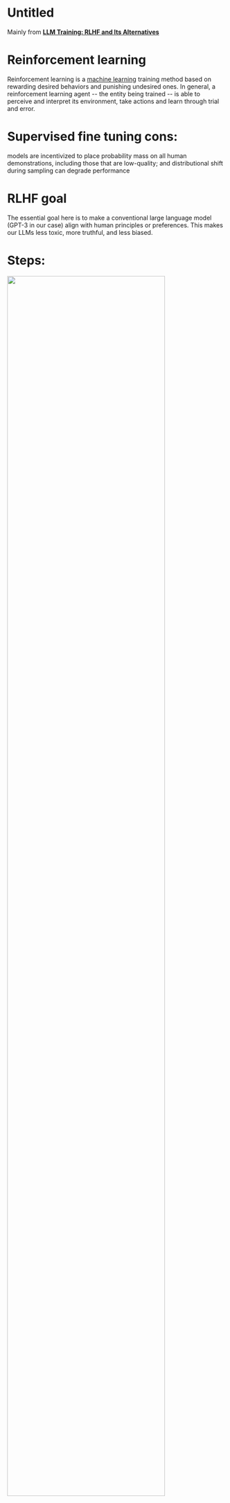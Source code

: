 # Untitled

Mainly from **[LLM Training: RLHF and Its Alternatives](https://magazine.sebastianraschka.com/p/llm-training-rlhf-and-its-alternatives?utm_source=profile&utm_medium=reader2)**

# Reinforcement learning

Reinforcement learning is a [machine learning](https://www.techtarget.com/searchenterpriseai/definition/machine-learning-ML) training method based on rewarding desired behaviors and punishing undesired ones. In general, a reinforcement learning agent -- the entity being trained -- is able to perceive and interpret its environment, take actions and learn through trial and error.

# Supervised fine tuning cons:

models are incentivized to place probability mass on all human demonstrations, including those that are low-quality; and distributional shift during sampling can degrade performance

# RLHF goal

The essential goal here is to make a conventional large language model (GPT-3 in our case) align with human principles or preferences. This makes our LLMs less toxic, more truthful, and less biased.

# Steps:

<p float="left">
  <img src="https://lh7-us.googleusercontent.com/l1jDFQpeR6iJ6_iPvxW7Nu12R_GxXZJxaEhJr-P1zavdGdRIroMWfCzz6OwAgzhaUXPLk6TAeohXamraHcEDsrEUEgIE0HF_hYdmU1I4MW6GcgoSaf0rhUDMSNbrZciBaUZhv6Ub3-Pg_AgJkHfO7Q" width="85%" />
</p>


1. Pretraining a language model (LM),
    1. fine tune with preference data set or supervised learning
    2. supervised fine tuning uses a smaller dataset
2. gathering data and training a reward model, and
    1. These LMs for reward modeling can be both another fine-tuned LM or a LM trained from scratch on the preference data.
        1. fine-tuned LM’s output layer (the next-token classification layer) is substituted with a regression layer, which features a single output node.
    2. sample a set of prompts from a predefined dataset
    3. pass through the initial language model to generate new text.
    4. for each prompt, we generate four to nine responses from the finetuned LLM created in the prior step. An individual then ranks these responses based on their preference.
    5. Human annotators are used to rank the generated text outputs from the LM
        1. There are multiple methods for ranking the text. One method that has been successful is to have users compare generated text from two language models conditioned on the same prompt. By comparing model outputs in head-to-head matchups, an **[Elo](https://en.wikipedia.org/wiki/Elo_rating_system)** system can be used to generate a ranking of the models and outputs relative to each-other. These different methods of ranking are normalized into a scalar reward signal for training.
    6. An interesting artifact of this process is that the successful RLHF systems to date have used reward language models with varying sizes relative to the text generation (e.g. OpenAI 175B LM, 6B reward model, Anthropic used LM and reward models from 10B to 52B, DeepMind uses 70B Chinchilla models for both LM and reward).
    7. An intuition would be that these preference models need to have similar capacity to understand the text given to them as a model would need in order to generate said text.
3. fine-tuning the LM with reinforcement learning.
    1. fine-tuning some or all of the parameters of a **copy of the initial LM** with a policy-gradient RL algorithm, Proximal Policy Optimization (PPO)
    2. Some parameters of the LM are frozen

# InstructGPT stats

- Pretrain: 100B - 5T tokens
- Supervised Finetuning: 1k - 50k instruction response pairs
- RLHF > 50k examples

# RLHF in Llama 2

<p float="left">
  <img src="https://lh7-us.googleusercontent.com/BYu0JyjAr-jw3N2Xlkr86fPK9yNV0bcLFupruYvNtmfvnQ2vsO5iqVTV0hzq5DooCemlf-qTI-yGfilE9C7DD6UBx0h6vU5WQTMy9GOPZF_aYAMC0gmKScP6mLy6DZoJ5Db_OLVfeK9b0BU-jxNRyg" width="85%" />
</p>


- 2 reward model
    - Helpfulness
    - Harmlessness
- Different human ranking method
    - InstructGPT ask human labelers to rank 4 responses at a time
    - LLama 2 only presents 2 responses for ranking but an additional "margin" label (ranging from "significantly better" to "negligibly better") is gathered
- Different ranking loss function to train reward model
    - InstructGPT loss
        
<p float="left">
  <img src="https://lh7-us.googleusercontent.com/qc7-9VVAho-zLwhcKkK921U-MGYfv4WSKb1CpZgsWN06OLUwu09ZzTWL5gWb7LZkR4rjjXU9iyANvwg_unOAjwTDcrBV7yEq7PxXQ0LiMTR9DfL3CsG-ADhsvOs0dMffXeAAQy-sadQhHzL4T5x9ew" width="85%" />
</p>

        
    - Llama2 loss
        
<p float="left">
  <img src="https://lh7-us.googleusercontent.com/sJ-hH4JRP2Vj74McEfHVK2c-gyOULFtHmUXgRVF_rxlOaoMJCIUb9TEvT9RNKCCW2WwdXJqxaLOgsS7Sa6rZkIk4mwE69W6y8yPFQkU0y0PrMxvYNV5KEsFTB4APJjsdWvWp62IdbzIo0kux65JNkA" width="85%" />
</p>


        
    - Llama 2 added the the margin “m(r)” as a discrete function of the preference rating as follows:
    - returning a higher margin via “m(r)” will make the difference between the reward of the preferred and rejected responses smaller, resulting in a larger loss, which in turn results in larger gradients, and consequently model changes, during the policy gradient update.
- 2 RLHF stages
    - Rejection sampling
        - K outputs are drawn, and the one with the highest reward is chosen for the gradient update during the optimization step
    - PPO stage

# Proximal Policy Optimization Algorithms

<p float="left">
  <img src="https://lh7-us.googleusercontent.com/wX_XXniLq33c8SuNDngLK30cf9bQXYKuIKkhcTmJJrTLoA6Yu4Wd0V3GJ9qx-QHNWrsFYgrCrVC_3ccpEixOU06-4fJ85ZnzjLS2mnbT6edrcoN-xUYoVYJ6om23FzH95hL_ErbozPICCu8tt7dySw" width="85%" />
</p>

<p float="left">
  <img src="https://lh7-us.googleusercontent.com/Szr2DVOe-LgEkeAuOWNlgdA1a4WByBrNjtMc8peBowZV7SwjJl2RMcmeI-pkIwzuNpwo_oCB4_2xjUASuXBp-C1JZBnphXP8ioyBggF2d78_Ie3AyMPl8roha29WKkmB5RATFm24t6WRbVHNKCDVVw" width="85%" />
</p>


1. Given a prompt, *x*, from the dataset, the text *y* is generated by the current iteration of the fine-tuned policy.
2. Concatenated with the original prompt, that text is passed to the preference model, which returns a scalar notion of “preferability”, *rθ*.
3. In addition, per-token probability distributions from the RL policy are compared to the ones from the initial model to compute a penalty on the difference between them.
    1. In multiple papers from OpenAI, Anthropic, and DeepMind, this penalty has been designed as a scaled version of the Kullback–Leibler **[(KL) divergence](https://en.wikipedia.org/wiki/Kullback%E2%80%93Leibler_divergence)** between these sequences of distributions over tokens, Rkl.
    2. The KL divergence term penalizes the RL policy from moving substantially away from the initial pretrained model with each training batch, which can be useful to make sure the model outputs reasonably coherent text snippets.
    3. Without this penalty the optimization can start to generate text that is gibberish but fools the reward model to give a high reward.
    4. In practice, the KL divergence is approximated via sampling from both distributions (explained by John Schulman **[here](http://joschu.net/blog/kl-approx.html)**). The final reward sent to the RL update rule is *r*=*rθ*−*λ*Rkl.
        1. This KL term serves two purposes. First, it acts as an entropy bonus, encouraging the policy to explore and deterring it from collapsing to a single mode.
        2. Second, it ensures the policy doesn’t learn to produce outputs that are too different from those that the reward model has seen during training.
4. the **update rule** is the parameter update from PPO that maximizes the reward metrics in the current batch of data (PPO is on-policy, which means the parameters are only updated with the current batch of prompt-generation pairs). PPO is a trust region optimization algorithm that uses constraints on the gradient to ensure the update step does not destabilize the learning process.

## Results for RLHF with PPO:

- better than supervised learning in summarizing reddit posts and news articles
- over optimize the reward model hurt the true preference on llm output
- doubling the training data amount leads to a ~1.1% increase in the reward model validation set accuracy, whereas doubling the model size leads to a ~1.8% increase
- our reward models are sensitive to small but semantically important details in the summary.
- our learned reward models consistently outperform other metrics such as ROUGE, summary length, amount of copying from the post, and log probability under our baseline supervised models.

<p float="left">
  <img src="https://lh7-us.googleusercontent.com/Szr2DVOe-LgEkeAuOWNlgdA1a4WByBrNjtMc8peBowZV7SwjJl2RMcmeI-pkIwzuNpwo_oCB4_2xjUASuXBp-C1JZBnphXP8ioyBggF2d78_Ie3AyMPl8roha29WKkmB5RATFm24t6WRbVHNKCDVVw" width="85%" />
</p>

[https://lh7-us.googleusercontent.com/xgppLpR9JDz4H2BxgsJaKq4_htB5AobPIsGvhPnPgr8q_oWZvC2RvFAtfCiGjdamKf8j1be9YsqYnWqqxuHJoV9hFH3D_k9XdutGj0p_TnO8w5R-RTDvLPu49gZsubLC2tg1FYy9doGbwsIZanZ5JQ](https://lh7-us.googleusercontent.com/xgppLpR9JDz4H2BxgsJaKq4_htB5AobPIsGvhPnPgr8q_oWZvC2RvFAtfCiGjdamKf8j1be9YsqYnWqqxuHJoV9hFH3D_k9XdutGj0p_TnO8w5R-RTDvLPu49gZsubLC2tg1FYy9doGbwsIZanZ5JQ)

# Direct Preference Optimization:

**RLHF cons**

- More complex
- High computational cost

In this paper, we show how to directly optimize a language model to adhere to human preferences, without explicit reward modeling or reinforcement learning.

**Given a dataset of human preferences over model responses, DPO can therefore optimize a policy using a simple binary cross entropy objective, producing the optimal policy to an implicit reward function fit to the preference data.**

our key insight is to leverage an analytical mapping from reward functions to optimal policies, which enables us to transform a loss function over reward functions into a loss function over policies. This change-of-variables approach avoids fitting an explicit, standalone reward model, while still optimizing under existing models of human preferences, such as the Bradley-Terry model. In essence, the policy network represents both the language model and the (implicit) reward.

<p float="left">
  <img src="hhttps://lh7-us.googleusercontent.com/W0aqCJp3zI8s_39CMCem6mhzC1E1sGUz6GU-TgnBbT_yEv75y0sWe870HTh9e4nPm9pN9vtkYtvLrSSdbysl1N38CaKSBpNlU34pFC_zFhQctXozxI7ET86WBax-NgjSbJ4Rc6c3YZG2zRDCg_FYXg" width="85%" />
</p>


<p float="left">
  <img src="https://lh7-us.googleusercontent.com/aTkCQp46SNx4jZTPNhEgXPzP2A94bTAi9neXoTvaJYuSghHJtS9fhMiwJa63mV81jOtkPAnqr-HDKvpliHUcVNJOhmPgLlibZM5HSo7IVYPWmzhDzUIxn3ICJ-wvfHK87MEBR7GeQq2CgR_Znrb0zQ" width="85%" />
</p>


<p float="left">
  <img src="https://lh7-us.googleusercontent.com/SORnicnjirknemkmyQQTJWP1oBJ9ZBBtJX-cnRfSqk9DcloO0EK0p4nPUKAFkChFFyJ9DU-mMj33cqwbnlGp618No-MHeFE9GJNnxaeo4WzdpM_Qj40E_NzAWX5X-vD-mrmbn2ADWaBP4bMql1-iDA" width="85%" />
</p>


<p float="left">
  <img src="https://lh7-us.googleusercontent.com/I6z2wLpxNtKGjAnY-gCGmMBnotzbPH2C6_brCWXwv2O1wQVSMD91gtrpOTq3Upm2EjwCtjGn3HW1AyJmqbklMH3u-pj-NhQaVnwdxu_xI3guxDIvksGz9b5r_44bdErFUnHnJ4y5AOPVdFuIUTJfZA" width="85%" />
</p>


**Experiments and Results**

- DPO converges to its best performance relatively quickly.
- DPO policies can generalize similarly well to PPO policies, even though DPO does not use the additional unlabeled Reddit TL;DR prompts that PPO uses.
- These experiments are judged by GPT-4 e.g. GPT-4 decides if a completion is better than human written summaries
- And another experiment, We find that with both prompts, GPT-4 tends to agree with humans about as often as humans agree with each other, suggesting that GPT-4 is a reasonable proxy for human evaluations

# RLAIF

## Constitutional AI: Harmlessness from AI Feedback (Dec 2022, [https://arxiv.org/abs/2212.08073](https://arxiv.org/abs/2212.08073))

<p float="left">
  <img src="https://lh7-us.googleusercontent.com/PJjNkqXeO3EhhFWs7P_blC1Ee9bcRpwm1rXqOYywBYHVv1brgiNQC2vZXpb1u7emJmpPesqx2b19q4UdYiQTDP0bU6NBYbTwMeEUFQcfhlaZxwdLvXLvp9gh9K3Roa4Mb6WCF0OAyLaNCAk3eJFP-w" width="85%" />
</p>


<p float="left">
  <img src="https://lh7-us.googleusercontent.com/T20i1U7PiNbG_r15idPhINkyz2u56RYBKFaw6I2qridFFB_uLmFA_8_2e37Ld1sC5o3pX2XFAJfPDF7JPX_m5gtYUztVcQclVx5TIvqyxJc6O413WE71aaV6lyE0DPLUwxYntjxQiFyvQK6neZxkPQ" width="85%" />
</p>


## **RLAIF: Scaling Reinforcement Learning from Human Feedback with AI Feedback** (Sep 2023, [https://arxiv.org/abs/2309.00267](https://arxiv.org/abs/2309.00267))

The main contributions of this work are as follows:

1. We demonstrate that RLAIF achieves comparable or superior performance to RLHF on the tasks of summarization, helpful dialogue generation, and harmless dialogue generation.
2. We show that RLAIF can improve upon a SFT policy even when the LLM labeler is the same size as the policy.
3. We find that directly prompting the LLM for reward scores during RL can outperform the canonical setup where a reward model is trained on LLM preferences.
4. We compare various techniques for generating AI labels and identify optimal settings for RLAIF practitioners.
    1. use chain of thoughts prompting and few shot prompting

<p float="left">
  <img src="https://lh7-us.googleusercontent.com/1LvFfVO7PDGUsWsLQ2IWaWrm81FJFyABwBPbEBmQ7YXtDnFNvOAzlKVRIkPC2icl4uX4e50R1KKBysAccTWHq27F-yS8a0JI6r1sn52DDXN-eXUqJowYZfNX00_pCMGvt0q6Pq0Jj1TDsYQlZHloCw" width="85%" />
</p>


<p float="left">
  <img src="https://lh7-us.googleusercontent.com/jaJpKl2Z6Ih4J02eVEyryFxtTan6jbX7F7GoOmmVuNibDyL4MLALTtN_aOsAeKMxUF7rcQ9cYeyusHEpiJliuhLrrfzclOebpmN0sIHDjfIXremWaK35FnPf28HZcZdyjdxNgZW91jKJpxsPoPq0mw" width="85%" />
</p>


2 approaches:

1. Distilled RLAIF: produces soft labels (e.g. [0.6, 0.4]), and train a reward model on it
2. Direct RLAIF: ask LLM model to rate from 1 - 10

Evaluation:

- AI Labeler Alignment measures the accuracy of AI-labeled preferences with respect to human preferences.
- Win Rate evaluates the end-to-end quality of two policies by measuring how often one policy is preferred by human annotators over another.
- Harmless Rate measures the percentage of responses that are considered harmless by human evaluators

Results

- RLAIF achieves performance gains on par with or better than RLHF on all three tasks
- One natural question that arises is whether there is value in combining human and AI feedback. We experimented with combining both types of feedback but did not see an improvement beyond using human feedback alone.
- RLAIF can yield improvements even when the AI labeler model is the same size (in terms number of params ) as the policy LLM.
    - We note that the AI labeler and initial policy are not the exact same model.
- Direct RLAIF performs better than Distilled RLAIF
    - One hypothesis for the improved quality is that bypassing the distillation from AI preferences into a RM enables information to flow directly from the off-the-shelf LLM to the policy.

<p float="left">
  <img src="https://lh7-us.googleusercontent.com/RIZBRKAs4RhESxE9To-SG8F-JuicvGf2Z-g2OwikecosjqWL3fU2DAGOdDOrGI8k5Wtocb-gWOtbCpqjYdOZHnE5Rz5l3_xI60EY09UYjZM_CZ8iTgKuK2Nb06mKgXCeIcNtL7YB5YDf6u2AIXMqHw" width="85%" />
</p>


- We observe that eliciting chain-of-thought reasoning generally improves AI labeler alignment, while the impacts of preamble specificity and in-context learning vary across tasks
- We also conduct experiments with selfconsistency (Wang et al., 2022b), where multiple chain-of-thought rationales are sampled with temperature T > 0. The preference distributions generated by the LLM are averaged together to arrive at the final preference label. We find that **selfconsistency** strictly degrades AI labeler alignment

<p float="left">
  <img src="https://lh7-us.googleusercontent.com/GFYhzI5N0zKdy7RrkzUXnLQ_kxRQ3kKjX44YmGutyNbjoCgmbXQtRzPdRfOY2EAUgZbL51zvi8GmWoK0sNOD33A-S5dwG8Ag-LN8lxVVldcLGGCNf6ZDTfsdOlFhsqVqJCcPViGndAtccBprqXMrhw" width="85%" />
</p>


- Results show that the policy trained with more aligned AI labels achieves a significantly higher win rate.
- larger ai labeler model size leads to better ai labeler alignment and produce even higher quality preference labels.
    - Since the AI labeler is only used to generate preference examples once and is not called during RL, using an even larger AI labeler is not necessarily prohibitively expensive.

# Other Optimization options

## The Wisdom of Hindsight Makes Language Models Better Instruction Followers

<p float="left">
  <img src="https://lh7-us.googleusercontent.com/s3C97Uq4i2tJI_MYUwsDPJSstvvfLCGVSwOluvX20UMGkjyXWYBuc5hs_d8L2t0uu7AqMnpmUJ82le-fgElhFuzI8Hn_l9Uu9UVs5FrYwfzTldIIh72N8pp3MWXAbm-YwQOQEpgXhBm760O2Xl6_Ag" width="85%" />
</p>


**Contrastive Preference Learning: Learning from Human Feedback without RL** (Oct 2023, [https://arxiv.org/abs/2310.13639](https://arxiv.org/abs/2310.13639))

Similar to DPO but used in robotics environment

**(5) Reinforced Self-Training (ReST) for Language Modeling** (Aug 2023, [https://arxiv.org/abs/2308.08998](https://arxiv.org/abs/2308.08998))

<p float="left">
  <img src="https://lh7-us.googleusercontent.com/2UNCcW0sYgqqo3or8qLAFwjaYdKK8ytdeGj1TgVVL05Kj8sjV5NK3Ek04uUCz4dQ2nreNpzZiPe_FOkQQdGSzik30-09v-TtNtINGZWDBk5HXgVkY-_j6g8PpB0AaSARI7tQ_qnxQeX9urk3TSXghA" width="85%" />
</p>


# References

- **[An Introduction to Training LLMs Using Reinforcement Learning From Human Feedback (RLHF)](https://wandb.ai/ayush-thakur/Intro-RLAIF/reports/An-Introduction-to-Training-LLMs-Using-Reinforcement-Learning-From-Human-Feedback-RLHF---VmlldzozMzYyNjcy)**
- **[Illustrating Reinforcement Learning from Human Feedback (RLHF)](https://huggingface.co/blog/rlhf)**
- **[LLM Training: RLHF and Its Alternatives](https://magazine.sebastianraschka.com/p/llm-training-rlhf-and-its-alternatives?utm_source=profile&utm_medium=reader2)**
- **Learning to summarize from human feedback** [https://arxiv.org/pdf/2009.01325.pdf](https://arxiv.org/pdf/2009.01325.pdf)
- Proximal Policy Optimization Algorithms [https://arxiv.org/pdf/1707.06347.pdf](https://arxiv.org/pdf/1707.06347.pdf)
- [RLAIF: Scaling Reinforcement Learning from Human Feedback with AI Feedback](https://arxiv.org/pdf/2309.00267.pdf)
- [Direct Preference Optimization: Your Language Model is Secretly a Reward Model](https://arxiv.org/pdf/2305.18290.pdf)